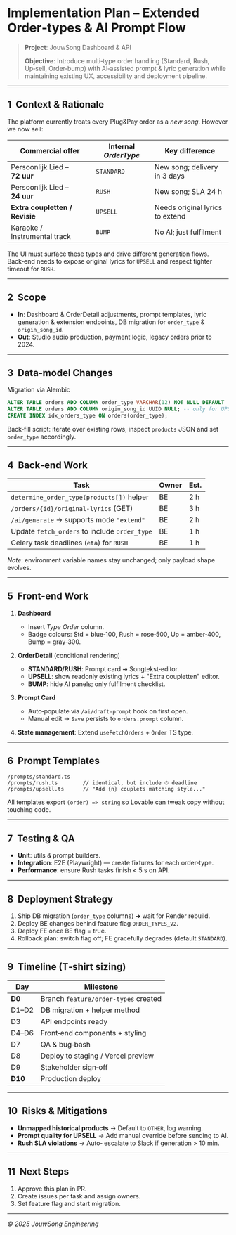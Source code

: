 # Implementation Plan – Extended Order‑types & AI Prompt Flow

> **Project**: JouwSong Dashboard & API
>
> **Objective**: Introduce multi‑type order handling (Standard, Rush, Up‑sell, Order‑bump) with AI‑assisted prompt & lyric generation while maintaining existing UX, accessibility and deployment pipeline.

---

## 1  Context & Rationale

The platform currently treats every Plug\&Pay order as a *new song*. However we now sell:

| Commercial offer               | Internal *OrderType* | Key difference                  |
| ------------------------------ | -------------------- | ------------------------------- |
| Persoonlijk Lied – **72 uur**  | `STANDARD`           | New song; delivery in 3 days    |
| Persoonlijk Lied – **24 uur**  | `RUSH`               | New song; SLA 24 h              |
| **Extra coupletten / Revisie** | `UPSELL`             | Needs original lyrics to extend |
| Karaoke / Instrumental track   | `BUMP`               | No AI; just fulfilment          |

The UI must surface these types and drive different generation flows. Back‑end needs to expose original lyrics for `UPSELL` and respect tighter timeout for `RUSH`.

---

## 2  Scope

* **In**: Dashboard & OrderDetail adjustments, prompt templates, lyric generation & extension endpoints, DB migration for `order_type` & `origin_song_id`.
* **Out**: Studio audio production, payment logic, legacy orders prior to 2024.

---

## 3  Data‑model Changes

Migration via Alembic

```sql
ALTER TABLE orders ADD COLUMN order_type VARCHAR(12) NOT NULL DEFAULT 'STANDARD';
ALTER TABLE orders ADD COLUMN origin_song_id UUID NULL; -- only for UPSELL
CREATE INDEX idx_orders_type ON orders(order_type);
```

Back‑fill script: iterate over existing rows, inspect `products` JSON and set `order_type` accordingly.

---

## 4  Back‑end Work

| Task                                          | Owner | Est. |
| --------------------------------------------- | ----- | ---- |
| `determine_order_type(products[])` helper     | BE    | 2 h  |
| `/orders/{id}/original-lyrics` (GET)          | BE    | 3 h  |
| `/ai/generate` → supports mode `"extend"`     | BE    | 2 h  |
| Update `fetch_orders` to include `order_type` | BE    | 1 h  |
| Celery task deadlines (`eta`) for `RUSH`      | BE    | 1 h  |

*Note*: environment variable names stay unchanged; only payload shape evolves.

---

## 5  Front‑end Work

1. **Dashboard**

   * Insert *Type Order* column.
   * Badge colours: Std = blue‑100, Rush = rose‑500, Up = amber‑400, Bump = gray‑300.
2. **OrderDetail** (conditional rendering)

   * **STANDARD/RUSH**: Prompt card ➜ Songtekst‑editor.
   * **UPSELL**: show readonly existing lyrics + "Extra coupletten" editor.
   * **BUMP**: hide AI panels; only fulfilment checklist.
3. **Prompt Card**

   * Auto‑populate via `/ai/draft‑prompt` hook on first open.
   * Manual edit → `Save` persists to `orders.prompt` column.
4. **State management**: Extend `useFetchOrders` + `Order` TS type.

---

## 6  Prompt Templates

```
/prompts/standard.ts
/prompts/rush.ts        // identical, but include ⏱ deadline
/prompts/upsell.ts      // "Add {n} couplets matching style..."
```

All templates export `(order) => string` so Lovable can tweak copy without touching code.

---

## 7  Testing & QA

* **Unit**: utils & prompt builders.
* **Integration**: E2E (Playwright) — create fixtures for each order‑type.
* **Performance**: ensure Rush tasks finish < 5 s on API.

---

## 8  Deployment Strategy

1. Ship DB migration (`order_type` columns) ➜ wait for Render rebuild.
2. Deploy BE changes behind feature flag `ORDER_TYPES_V2`.
3. Deploy FE once BE flag = true.
4. Rollback plan: switch flag off; FE gracefully degrades (default `STANDARD`).

---

## 9  Timeline (T‑shirt sizing)

| Day     | Milestone                            |
| ------- | ------------------------------------ |
| **D0**  | Branch `feature/order-types` created |
| D1–D2   | DB migration + helper method         |
| D3      | API endpoints ready                  |
| D4–D6   | Front‑end components + styling       |
| D7      | QA & bug‑bash                        |
| D8      | Deploy to staging / Vercel preview   |
| D9      | Stakeholder sign‑off                 |
| **D10** | Production deploy                    |

---

## 10  Risks & Mitigations

* **Unmapped historical products** → Default to `OTHER`, log warning.
* **Prompt quality for UPSELL** → Add manual override before sending to AI.
* **Rush SLA violations** → Auto‑ escalate to Slack if generation > 10 min.

---

## 11  Next Steps

1. Approve this plan in PR.
2. Create issues per task and assign owners.
3. Set feature flag and start migration.

---

*© 2025 JouwSong Engineering*
